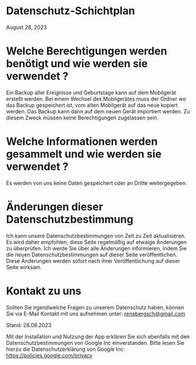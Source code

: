 # Datenschutz-Schichtplan
August 28, 2023

# Welche Berechtigungen werden benötigt und wie werden sie verwendet ?
Ein Backup aller Ereignisse und Geburtstage kann auf dem Mobilgerät erstellt werden.
Bei einem Wechsel des Mobilgerätes muss der Ordner wo das Backup gespeichert ist,
vom alten Mobilgerät auf das neue kopiert werden. Das Backup kann dann auf dem neuen Gerät importiert werden.
Zu diesem Zweck müssen keine Berechtigungen zugelassen sein.


# Welche Informationen werden gesammelt und wie werden sie verwendet ?
Es werden von uns keine Daten gespeichert oder an Dritte weitergegeben.
 
 
# Änderungen dieser Datenschutzbestimmung
Ich kann unsere Datenschutzbestimmungen von Zeit zu Zeit aktualisieren. Es wird daher empfohlen, diese Seite regelmäßig auf etwaige Änderungen zu überprüfen. Ich werde Sie über alle Änderungen informieren, indem Sie die neuen Datenschutzbestimmungen auf dieser Seite veröffentlichen. Diese Änderungen werden sofort nach ihrer Veröffentlichung auf dieser Seite wirksam.


# Kontakt zu uns
Sollten Sie irgendwelche Fragen zu unserem Datenschutz haben, können Sie via E-Mail Kontakt mit uns aufnehmen unter: renebergsch@gmail.com

Stand: 28.08.2023


Mit der Installation und Nutzung der App erklären Sie sich ebenfalls mit den Datenschutzbestimmungen von Google Inc einverstanden. Bitte lesen Sie hierzu die Datenschutzerklärung von Google Inc: https://policies.google.com/privacy
